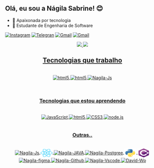 ## Olá, eu sou a Nágila Sabrine! 😊

- 🔭 Apaixonada por tecnologia
- 🌱 Estudante de Engenharia de Software

[![Instagram](https://img.shields.io/badge/Instagram-E4405F?style=for-the-badge&logo=instagram&logoColor=white)](https://www.instagram.com/sabrine_ns/)
[![Telegran](	https://img.shields.io/badge/Telegram-2CA5E0?style=for-the-badge&logo=telegram&logoColor=white)](https://web.telegram.org/k/)
[![Gmail](https://img.shields.io/badge/Gmail-D14836?style=for-the-badge&logo=gmail&logoColor=white)](https://mail.google.com/mail/u/1/#inbox)
[![Gmail](https://img.shields.io/badge/LinkedIn-0077B5?style=for-the-badge&logo=linkedin&logoColor=white)](https://www.linkedin.com/in/n%C3%A1gila-sabrine-bb2177180/)

<div align="center">

<div align="center">
  <a href="https://github.com/davidluiz91">
 <img height="180em" src="https://github-readme-stats.vercel.app/api?username=Nagila-Dev&show_icons=true&theme=cobalt&include_all_commits=true&count_private=true"/>
 <img height="180em" src="https://github-readme-stats.vercel.app/api/top-langs/?username=Nagila-Dev&layout=compact&langs_count=7&theme=cobalt"/>
</div>



## Tecnologias que trabalho
<div style="display: inline_block"><br/> 
  <img align= "center" alt="html5" src="https://user-images.githubusercontent.com/85763169/160290903-267b7488-92d5-4807-aee4-ea5df30d5876.png" width="95px;" height="40px;">
  <img align= "center" alt="html5" src="https://user-images.githubusercontent.com/85763169/160291466-cb3ac2ff-cf86-42e6-8ad3-0000fe201fb6.png" width="120px;" height="40px;">
  <img align="center" alt="Nagila-Js" height="30" width="40" src="https://cdn.jsdelivr.net/gh/devicons/devicon/icons/debian/debian-plain-wordmark.svg"> 
</div><br/><br/>


### Tecnologias que estou aprendendo
<div style="display: inline_block"><br/> 
  <img align= "center" alt="JavaScript" src="https://img.shields.io/badge/JavaScript-F7DF1E?style=for-the-badge&logo=javascript&logoColor=black">
  <img align= "center" alt="html5" src="https://img.shields.io/badge/HTML5-E34F26?style=for-the-badge&logo=html5&logoColor=white">
  <img align= "center" alt="CSS3" src="https://img.shields.io/badge/CSS3-1572B6?style=for-the-badge&logo=css3&logoColor=white">
 <img align= "center" alt="node.js" src="https://img.shields.io/badge/Node.js-43853D?style=for-the-badge&logo=node.js&logoColor=white">
</div><br/>

### Outras..
<div style="display: inline_block"><br>
  <img align="center" alt="Nagila-Js" height="30" width="40" src="https://cdn.jsdelivr.net/gh/devicons/devicon/icons/typescript/typescript-original.svg">
  <img align="center" alt="Nagila-React" height="30" width="40" src="https://raw.githubusercontent.com/devicons/devicon/master/icons/react/react-original.svg">
  <img align="center" alt="Nagila-JAVA" height="30" width="40" src="https://cdn.jsdelivr.net/gh/devicons/devicon/icons/java/java-original-wordmark.svg">
  <img align="center" alt="Nagila-Postgree" height="30" width="40" src="https://cdn.jsdelivr.net/gh/devicons/devicon/icons/postgresql/postgresql-original.svg">
  <img align="center" alt="Nagila-Python" height="30" width="40" src="https://raw.githubusercontent.com/devicons/devicon/master/icons/python/python-original.svg">
  <img align="center" alt="Nagila-Csharp" height="30" width="40" src="https://raw.githubusercontent.com/devicons/devicon/master/icons/csharp/csharp-original.svg">
  <img align="center" alt="Nagila-figma" height="30" width="40" src="https://cdn.jsdelivr.net/gh/devicons/devicon/icons/figma/figma-original.svg" />
  <img align="center" alt="Nagila-Github" height="30" width="40" src="https://cdn.jsdelivr.net/gh/devicons/devicon/icons/github/github-original.svg" />
  <img align="center" alt="Nagila-Vscode" height="30" width="40" src="https://cdn.jsdelivr.net/gh/devicons/devicon/icons/vscode/vscode-original.svg" />
  <img align="center" alt="David-Wp" height="30" width="40" src="https://cdn.jsdelivr.net/gh/devicons/devicon/icons/php/php-original.svg" />
</div>




